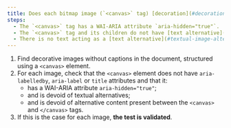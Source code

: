 ```yaml
---
title: Does each bitmap image (`<canvas>` tag) [decoration](#decoration-image), without [caption](#image-caption), satisfy these conditions?
steps:
  - The `<canvas>` tag has a WAI-ARIA attribute `aria-hidden="true"`.
  - The `<canvas>` tag and its children do not have [text alternative](#textual-alternative-image).
  - There is no text acting as a [text alternative](#textual-image-alternative) between `<canvas>` and `</canvas>`.
---
```


1. Find decorative images without captions in the document, structured using a `<canvas>` element.
2. For each image, check that the `<canvas>` element does not have `aria-labelledby`, `aria-label` or `title` attributes and that it:
   - has a WAI-ARIA attribute `aria-hidden="true"`;
   - and is devoid of textual alternatives;
   - and is devoid of alternative content present between the `<canvas>` and `</canvas>` tags.
3. If this is the case for each image, **the test is validated**.
